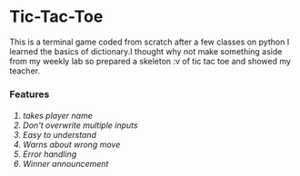 # Tic-Tac-Toe
This is a terminal game coded from scratch after a few classes on python I learned the basics of dictionary.I thought why not make something aside from my  weekly lab so prepared a skeleton :v of tic tac toe and showed my teacher.
 
 <h3>Features
     <h6><ol>
        <li> takes player name
        <li>Don't overwrite multiple inputs
        <li>Easy to understand
        <li>Warns about wrong move
        <li>Error handling
        <li> Winner announcement
